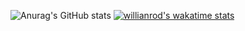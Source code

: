 ![Anurag's GitHub stats](https://github-readme-stats.vercel.app/api?username=willianrod&show_icons=true&theme=radical)
[![willianrod's wakatime stats](https://github-readme-stats.vercel.app/api/wakatime?username=willianrod)](https://github.com/anuraghazra/github-readme-stats)
